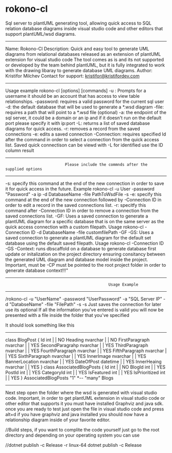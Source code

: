 # rokono-cl
Sql server to plantUML generating tool, allowing quick access to SQL relation database diagrams inside visual studio code and other editors that support plantUML/wsd diagrams. 


-----------------------------------------------------------------------------------------------------------
Name: Rokono-Cl
Description: Quick and easy tool to generate UML diagrams from relational databases released as an extension of plantUML extension for visual studio code
The tool comes as is and its not supported or developed by the team behind plantUML, but it is fully integrated to work with the drawing libaray to generate database UML diagrams.
Author: Kristifor Milchev
Contact for support: kristifor@kristifordev.com


-----------------------------------------------------------------------------------------------------------

Usage example rokono-cl [options] [commands]
-u : Prompts for a username it should be an account that has access to view table relationships.
-password: requires a valid password for the current sql user
-d: the default database that will be used to generate a *.wsd diagram 
-file: requires a path that will point to a *.wsd file (optional) 
-a: the endpoint of the sql server, it could be a domain or an ip and if it doesn't run on the default port please specify it with ip:port
-L: returns a list of saved database diagrams for quick access.
-r: removes a record from the saved connections
-e: edits a saved connection
-Connection: requires specified Id after the command in order to select a connection from the quick access list. Saved quick connectison can be viewd with -L for identified use the ID column result

-----------------------------------------------------------------------------------------------------------
                              Please include the commnds after the supplied options                         
-----------------------------------------------------------------------------------------------------------
-s: specify this command at the end of the new connection in order to save it for quick access in the future. Example rokono-cl -u User -password \"Password\" -a ip -d DatabaseName -file PathToWsdFile -s 
-e: specify this command at the end of the new connection followed by -Connection ID in order to edit a record in the saved connections list.
-r: specitfy this command after -Connection ID in order to remove a connection from the saved connections list.
-GF: Uses a saved connection to generate a plantUML diagram for a specific database that is on the same server as the quick access connection with a custom filepath. Usage rokono-cl -Connection ID -d DatabaseName -file customfilePath -GF
-GS: Uses a saved connection to generate a plantUML diagram for the default set database using the default saved filepath. Usage rokono-cl -Connection ID -GS
-Context: runs dbscaffold on a database to generate database first update or initalization on the project directory ensuring consitancy between the generated UML diagram and database model inside the project. Important, must be -CP must be pointed to the root project folder in order to generate database context!!!"

-----------------------------------------------------------------------------------------------------------
                                                 Usage Example 
-----------------------------------------------------------------------------------------------------------
/rokono-cl -u "UserName" -password "UserPassword" -a "SQL Server IP" -d "DatabseName" -file "FilePath" -s 
-s Just saves the connection for later use its optional
If all the information you've entered is valid you will now be presented with a file inside the folder that you've specified

It should look something like this

----------------------------------------------------------------------------------------------------------
class BlogPost
{
    Id int |  | NO
    Heading nvarchar |  | NO
    FirstParagraph nvarchar |  | YES
    SecondParagrahp nvarchar |  | YES
    ThirdParagraph nvarchar |  | YES
    FourthParagraph nvarchar |  | YES
    FifthParagraph nvarchar |  | YES
    SixthParagraph nvarchar |  | YES
    InnerImage nvarchar |  | YES
    BannerLocation nvarchar |  | YES
    DateOfPost datetime |  | YES
    InnerHeaing nvarchar |  | YES
}
class AssociatedBlogPosts
{
    Id int |  | NO
    BlogId int |  | YES
    PostId int |  | YES
    CategoryId int |  | YES
    IsFeatured int |  | YES
    IsPrioritized int |  | YES
}
AssociatedBlogPosts "1" *-- "many" Blogs

-----------------------------------------------------------------------------------------------------------

Next step open the folder where the wsd is generated with visual studio code.
Important, in order to get plantUML extension in visual studio code or other editor that supports it you must have installed 
Graphviz and java sdk.
once you are ready to test just open the file in visual studio code and press alt+d if you have graphviz and java installed you should now have a relationship diagram inside of your favorite editor.


//Build steps, if you want to complite the code yourself just go to the root directory and depending on your operating system you can use

//dotnet publish -c Release -r linux-64
dotnet publish -c Release




